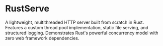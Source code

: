 # RustServe
A lightweight, multithreaded HTTP server built from scratch in Rust. Features a custom thread pool implementation, static file serving, and structured logging. Demonstrates Rust's powerful concurrency model with zero web framework dependencies.
